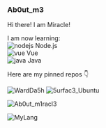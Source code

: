 ### Ab0ut_m3

Hi there! I am Miracle!

I am now learning:  
![nodejs](https://badges.aleen42.com/src/node.svg) Node.js  
![vue](https://badges.aleen42.com/src/vue.svg) Vue  
![java](https://badges.aleen42.com/src/java.svg) Java

Here are my pinned repos 👇

![WardDa5h](https://github-readme-stats.vercel.app/api/pin/?username=ItzMiracleOwO&repo=WardDashboard&locale=cn&show_icons=true&bg_color=23272A&title_color=FF73F1&text_color=FFC0CB&icon_color=9B84EE&count_private=true)
![5urfac3_Ubuntu](https://github-readme-stats.vercel.app/api/pin/?username=ItzMiracleOwO&repo=surface-ubuntu&locale=cn&show_icons=true&bg_color=23272A&title_color=FF73F1&text_color=FFC0CB&icon_color=9B84EE&count_private=true)

![Ab0ut_m1racl3](https://rme-status-api.vercel.app/api/?username=ItzMiracleOwO&locale=cn&show_icons=true&bg_color=23272A&title_color=FF73F1&text_color=FFC0CB&icon_color=9B84EE&count_private=true&include_all_commits=true)

![MyLang](https://github-readme-stats.vercel.app/api/top-langs/?username=ItzMiracleOwO&locale=cn&show_icons=true&bg_color=23272A&title_color=FFC0CB&text_color=FFC0CB&icon_color=9B84EE&count_private=true&include_all_commits=true)
